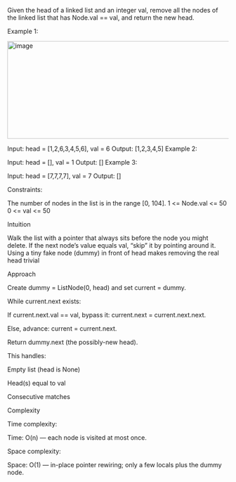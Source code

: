 Given the head of a linked list and an integer val, remove all the nodes of the linked list that has Node.val == val, and return the new head.

 

Example 1:

<img width="782" height="222" alt="image" src="https://github.com/user-attachments/assets/bd272e60-067f-409a-891a-224efd864085" />



Input: head = [1,2,6,3,4,5,6], val = 6
Output: [1,2,3,4,5]
Example 2:

Input: head = [], val = 1
Output: []
Example 3:

Input: head = [7,7,7,7], val = 7
Output: []
 

Constraints:

The number of nodes in the list is in the range [0, 104].
1 <= Node.val <= 50
0 <= val <= 50


Intuition

Walk the list with a pointer that always sits before the node you might delete. If the next node’s value equals val, “skip” it by pointing around it. Using a tiny fake node (dummy) in front of head makes removing the real head trivial

Approach

Create dummy = ListNode(0, head) and set current = dummy.

While current.next exists:

If current.next.val == val, bypass it: current.next = current.next.next.

Else, advance: current = current.next.

Return dummy.next (the possibly-new head).

This handles:

Empty list (head is None)

Head(s) equal to val

Consecutive matches

Complexity

Time complexity:

Time: O(n) — each node is visited at most once.

Space complexity:

Space: O(1) — in-place pointer rewiring; only a few locals plus the dummy node.


